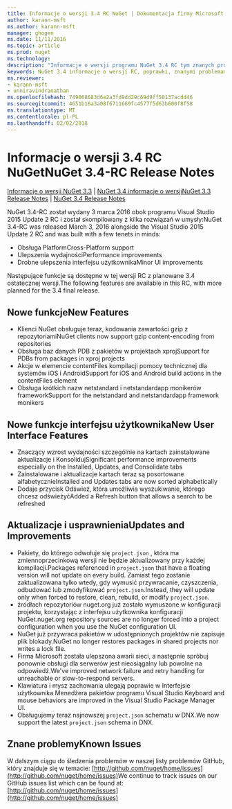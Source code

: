 ```yaml
---
title: Informacje o wersji 3.4 RC NuGet | Dokumentacja firmy Microsoft
author: karann-msft
ms.author: karann-msft
manager: ghogen
ms.date: 11/11/2016
ms.topic: article
ms.prod: nuget
ms.technology: 
description: "Informacje o wersji programu NuGet 3.4 RC tym znanych problemów, poprawki, dodatkowe funkcje i dcr."
keywords: NuGet 3.4 informacje o wersji RC, poprawki, znanymi problemami, nowe funkcje, dcr
ms.reviewer:
- karann-msft
- unniravindranathan
ms.openlocfilehash: 749068683d6e2a3fd9dd29c69d9ff50137acdd46
ms.sourcegitcommit: 4651b16a3a08f6711669fc4577f5d63b600f8f58
ms.translationtype: MT
ms.contentlocale: pl-PL
ms.lasthandoff: 02/02/2018
---
```

# <a name="nuget-34-rc-release-notes"></a><span data-ttu-id="b99d8-104">Informacje o wersji 3.4 RC NuGet</span><span class="sxs-lookup"><span data-stu-id="b99d8-104">NuGet 3.4-RC Release Notes</span></span>

<span data-ttu-id="b99d8-105">[Informacje o wersji NuGet 3.3](../release-notes/nuget-3.3.md) | [NuGet 3.4 informacje o wersji](../release-notes/nuget-3.4.md)</span><span class="sxs-lookup"><span data-stu-id="b99d8-105">[NuGet 3.3 Release Notes](../release-notes/nuget-3.3.md) | [NuGet 3.4 Release Notes](../release-notes/nuget-3.4.md)</span></span>

<span data-ttu-id="b99d8-106">NuGet 3.4-RC został wydany 3 marca 2016 obok programu Visual Studio 2015 Update 2 RC i został skompilowany z kilka rozwiązań w umysły:</span><span class="sxs-lookup"><span data-stu-id="b99d8-106">NuGet 3.4-RC was released March 3, 2016 alongside the Visual Studio 2015 Update 2 RC and was built with a few tenets in minds:</span></span>

* <span data-ttu-id="b99d8-107">Obsługa Platform</span><span class="sxs-lookup"><span data-stu-id="b99d8-107">Cross-Platform support</span></span>
* <span data-ttu-id="b99d8-108">Ulepszenia wydajności</span><span class="sxs-lookup"><span data-stu-id="b99d8-108">Performance improvements</span></span>
* <span data-ttu-id="b99d8-109">Drobne ulepszenia interfejsu użytkownika</span><span class="sxs-lookup"><span data-stu-id="b99d8-109">Minor UI improvements</span></span>

<span data-ttu-id="b99d8-110">Następujące funkcje są dostępne w tej wersji RC z planowane 3.4 ostatecznej wersji.</span><span class="sxs-lookup"><span data-stu-id="b99d8-110">The following features are available in this RC, with more planned for the 3.4 final release.</span></span>

## <a name="new-features"></a><span data-ttu-id="b99d8-111">Nowe funkcje</span><span class="sxs-lookup"><span data-stu-id="b99d8-111">New Features</span></span>

* <span data-ttu-id="b99d8-112">Klienci NuGet obsługuje teraz, kodowania zawartości gzip z repozytoriami</span><span class="sxs-lookup"><span data-stu-id="b99d8-112">NuGet clients now support gzip content-encoding from repositories</span></span>
* <span data-ttu-id="b99d8-113">Obsługa baz danych PDB z pakietów w projektach xproj</span><span class="sxs-lookup"><span data-stu-id="b99d8-113">Support for PDBs from packages in xproj projects</span></span>
* <span data-ttu-id="b99d8-114">Akcje w elemencie contentFiles kompilacji pomocy technicznej dla systemów iOS i Android</span><span class="sxs-lookup"><span data-stu-id="b99d8-114">Support for iOS and Android build actions in the contentFiles element</span></span>
* <span data-ttu-id="b99d8-115">Obsługa krótkich nazw netstandard i netstandardapp monikerów framework</span><span class="sxs-lookup"><span data-stu-id="b99d8-115">Support for the netstandard and netstandardapp framework monikers</span></span>

## <a name="new-user-interface-features"></a><span data-ttu-id="b99d8-116">Nowe funkcje interfejsu użytkownika</span><span class="sxs-lookup"><span data-stu-id="b99d8-116">New User Interface Features</span></span>

* <span data-ttu-id="b99d8-117">Znaczący wzrost wydajności szczególnie na kartach zainstalowane aktualizacje i Konsoliduj</span><span class="sxs-lookup"><span data-stu-id="b99d8-117">Significant performance improvements especially on the Installed, Updates, and Consolidate tabs</span></span>
* <span data-ttu-id="b99d8-118">Zainstalowane i aktualizacje kartach teraz są posortowane alfabetycznie</span><span class="sxs-lookup"><span data-stu-id="b99d8-118">Installed and Updates tabs are now sorted alphabetically</span></span>
* <span data-ttu-id="b99d8-119">Dodaje przycisk Odśwież, która umożliwia wyszukiwanie, którego chcesz odświeżyć</span><span class="sxs-lookup"><span data-stu-id="b99d8-119">Added a Refresh button that allows a search to be refreshed</span></span>

## <a name="updates-and-improvements"></a><span data-ttu-id="b99d8-120">Aktualizacje i usprawnienia</span><span class="sxs-lookup"><span data-stu-id="b99d8-120">Updates and Improvements</span></span>

* <span data-ttu-id="b99d8-121">Pakiety, do którego odwołuje się `project.json` , która ma zmiennoprzecinkową wersji nie będzie aktualizowany przy każdej kompilacji.</span><span class="sxs-lookup"><span data-stu-id="b99d8-121">Packages referenced in `project.json` that have a floating version will not update on every build.</span></span> <span data-ttu-id="b99d8-122">Zamiast tego zostanie zaktualizowana tylko wtedy, gdy wymusić przywracanie, czyszczenia, odbudować lub zmodyfikować `project.json`.</span><span class="sxs-lookup"><span data-stu-id="b99d8-122">Instead, they will update only when forced to restore, clean, rebuild, or modify `project.json`.</span></span>
* <span data-ttu-id="b99d8-123">źródłach repozytoriów nuget.org już zostało wymuszone w konfiguracji projektu, korzystając z interfejsu użytkownika konfiguracji NuGet.</span><span class="sxs-lookup"><span data-stu-id="b99d8-123">nuget.org repository sources are no longer forced into a project configuration when you use the NuGet configuration UI.</span></span>
* <span data-ttu-id="b99d8-124">NuGet już przywraca pakietów w udostępnionych projektów nie zapisuje plik blokady.</span><span class="sxs-lookup"><span data-stu-id="b99d8-124">NuGet no longer restores packages in shared projects nor writes a lock file.</span></span>
* <span data-ttu-id="b99d8-125">Firma Microsoft została ulepszona awarii sieci, a następnie spróbuj ponownie obsługi dla serwerów jest nieosiągalny lub powolne na odpowiedź.</span><span class="sxs-lookup"><span data-stu-id="b99d8-125">We've improved network failure and retry handling for unreachable or slow-to-respond servers.</span></span>
* <span data-ttu-id="b99d8-126">Klawiatura i mysz zachowania ulegają poprawie w Interfejsie użytkownika Menedżera pakietów programu Visual Studio.</span><span class="sxs-lookup"><span data-stu-id="b99d8-126">Keyboard and mouse behaviors are improved in the Visual Studio Package Manager UI.</span></span>
* <span data-ttu-id="b99d8-127">Obsługujemy teraz najnowszej `project.json` schematu w DNX.</span><span class="sxs-lookup"><span data-stu-id="b99d8-127">We now support the latest `project.json` schema in DNX.</span></span>

## <a name="known-issues"></a><span data-ttu-id="b99d8-128">Znane problemy</span><span class="sxs-lookup"><span data-stu-id="b99d8-128">Known Issues</span></span>

<span data-ttu-id="b99d8-129">W dalszym ciągu do śledzenia problemów w naszej listy problemów GitHub, który znajduje się w temacie: [http://github.com/nuget/home/issues](http://github.com/nuget/home/issues)</span><span class="sxs-lookup"><span data-stu-id="b99d8-129">We continue to track issues on our GitHub issues list which can be found at: [http://github.com/nuget/home/issues](http://github.com/nuget/home/issues)</span></span>